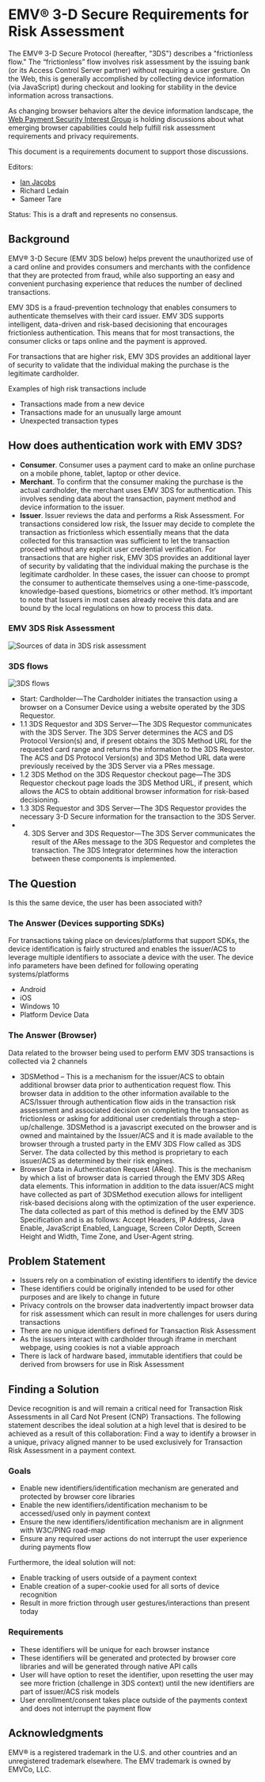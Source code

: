 # EMV® 3-D Secure Requirements for Risk Assessment

The EMV® 3-D Secure Protocol (hereafter, "3DS") describes a
"frictionless flow." The “frictionless” flow involves risk assessment
by the issuing bank (or its Access Control Server partner) without
requiring a user gesture. On the Web, this is generally accomplished
by collecting device information (via JavaScript) during checkout and
looking for stability in the device information across transactions.

As changing browser behaviors alter the device information landscape,
the [Web Payment Security Interest
Group](https://www.w3.org/securepay/) is holding discussions about
what emerging browser capabilities could help fulfill risk assessment
requirements and privacy requirements.

This document is a requirements document to support those discussions.

Editors:

* [Ian Jacobs](mailto:ij@w3.org)
* Richard Ledain
* Sameer Tare

Status: This is a draft and represents no consensus.

## Background

EMV&reg; 3-D Secure (EMV 3DS below) helps prevent the unauthorized use of a card online and provides consumers and merchants with the confidence that they are protected from fraud, while also supporting an easy and convenient purchasing experience that reduces the number of declined transactions.

EMV 3DS is a fraud-prevention technology that enables consumers to authenticate themselves with their card issuer. EMV 3DS supports intelligent, data-driven and risk-based decisioning that encourages frictionless authentication. This means that for most transactions, the consumer clicks or taps online and the payment is approved.

For transactions that are higher risk, EMV 3DS provides an additional layer of security to validate that the individual making the purchase is the legitimate cardholder.

Examples of high risk transactions include

* Transactions made from a new device 
* Transactions made for an unusually large amount 
* Unexpected transaction types

## How does authentication work with EMV 3DS?

* **Consumer**. Consumer uses a payment card to make an online purchase on a mobile phone, tablet, laptop or other device.
* **Merchant**. To confirm that the consumer making the purchase is the actual cardholder, the merchant uses EMV 3DS for authentication. This involves sending data about the transaction, payment method and device information to the issuer.
* **Issuer**. Issuer reviews the data and performs a Risk Assessment. For transactions considered low risk, the Issuer may decide to complete the transaction as frictionless which essentially means that the data collected for this transaction was sufficient to let the transaction proceed without any explicit user credential verification. For transactions that are higher risk, EMV 3DS provides an additional layer of security by validating that the individual making the purchase is the legitimate cardholder. In these cases, the issuer can choose to prompt the consumer to authenticate themselves using a one-time-passcode, knowledge-based questions, biometrics or other method. It’s important to note that Issuers in most cases already receive this data and are bound by the local regulations on how to process this data.

### EMV 3DS Risk Assessment

![Sources of data in 3DS risk assessment](risk-assessment.png)

### 3DS flows

![3DS flows](3ds-flows.png)

* Start: Cardholder—The Cardholder initiates the transaction using a browser on a Consumer Device using a website operated by the 3DS Requestor.
* 1.1 3DS Requestor and 3DS Server—The 3DS Requestor communicates with the 3DS Server. The 3DS Server determines the ACS and DS Protocol Version(s) and, if present obtains the 3DS Method URL for the requested card range and returns the information to the 3DS Requestor. The ACS and DS Protocol Version(s) and 3DS Method URL data were previously received by the 3DS Server via a PRes message.
* 1.2 3DS Method on the 3DS Requestor checkout page—The 3DS Requestor checkout page loads the 3DS Method URL, if present, which allows the ACS to obtain additional browser information for risk-based decisioning.
* 1.3 3DS Requestor and 3DS Server—The 3DS Requestor provides the necessary 3-D Secure information for the transaction to the 3DS Server.
* 4. 3DS Server and 3DS Requestor—The 3DS Server communicates the result of the ARes message to the 3DS Requestor and completes the transaction. The 3DS Integrator determines how the interaction between these components is implemented.

## The Question

Is this the same device, the user has been associated with?

### The Answer (Devices supporting SDKs)

For transactions taking place on devices/platforms that support SDKs, the device identification is fairly structured and enables the issuer/ACS to leverage multiple identifiers to associate a device with the user. The device info parameters have been defined for following operating systems/platforms

* Android
* iOS
* Windows 10
* Platform Device Data

### The Answer (Browser)

Data related to the browser being used to perform EMV 3DS transactions is collected via 2 channels

* 3DSMethod – This is a mechanism for the issuer/ACS to obtain additional browser data prior to authentication request flow. This browser data in addition to the other information available to the ACS/Issuer through authentication flow aids in the transaction risk assessment and associated decision on completing the transaction as frictionless or asking for additional user credentials through a step-up/challenge. 3DSMethod is a javascript executed on the browser and is owned and maintained by the Issuer/ACS and it is made available to the browser through a trusted party in the EMV 3DS Flow called as 3DS Server. The data collected by this method is proprietary to each issuer/ACS as determined by their risk engines.
* Browser Data in Authentication Request (AReq). This is the mechanism by which a list of browser data is carried through the EMV 3DS AReq data elements. This information in addition to the data issuer/ACS might have collected as part of 3DSMethod execution allows for intelligent risk-based decisions along with the optimization of the user experience. The data collected as part of this method is defined by the EMV 3DS Specification and is as follows: Accept Headers, IP Address, Java Enable, JavaScript Enabled, Language, Screen Color Depth, Screen Height and Width, Time Zone, and User-Agent string.


## Problem Statement

* Issuers rely on a combination of existing identifiers to identify the device
* These identifiers could be originally intended to be used for other purposes and are likely to change in future
* Privacy controls on the browser data inadvertently impact browser data for risk assessment which can result in more challenges for users during transactions
* There are no unique identifiers defined for Transaction Risk Assessment
* As the issuers interact with cardholder through iframe in merchant webpage, using cookies is not a viable approach
* There is lack of hardware based, immutable identifiers that could be derived from browsers for use in Risk Assessment

## Finding a Solution

Device recognition is and will remain a critical need for Transaction Risk Assessments in all Card Not Present (CNP) Transactions. The following statement describes the ideal solution at a high level that is desired to be achieved as a result of this collaboration: Find a way to identify a browser in a unique, privacy aligned manner to be used exclusively for Transaction Risk Assessment in a payment context.

### Goals 

* Enable new identifiers/identification mechanism are generated and protected by browser core libraries
* Enable the new identifiers/identification mechanism to be accessed/used only in payment context 
* Ensure the new identifiers/identification mechanism are in alignment with W3C/PING road-map
* Ensure any required user actions do not interrupt the user experience during payments flow

Furthermore, the ideal solution will not:

* Enable tracking of users outside of a payment context
* Enable creation of a super-cookie used for all sorts of device recognition
* Result in more friction through user gestures/interactions than present today

### Requirements

* These identifiers will be unique for each browser instance
* These identifiers will be generated and protected by browser core libraries and will be generated through native API calls
* User will have option to reset the identifier, upon resetting the user may see more friction (challenge in 3DS context) until the new identifiers are part of issuer/ACS risk models
* User enrollment/consent takes place outside of the payments context and does not interrupt the payment flow

## Acknowledgments

EMV® is a registered trademark in the U.S. and other countries and an unregistered trademark elsewhere. The EMV trademark is owned by EMVCo, LLC.
